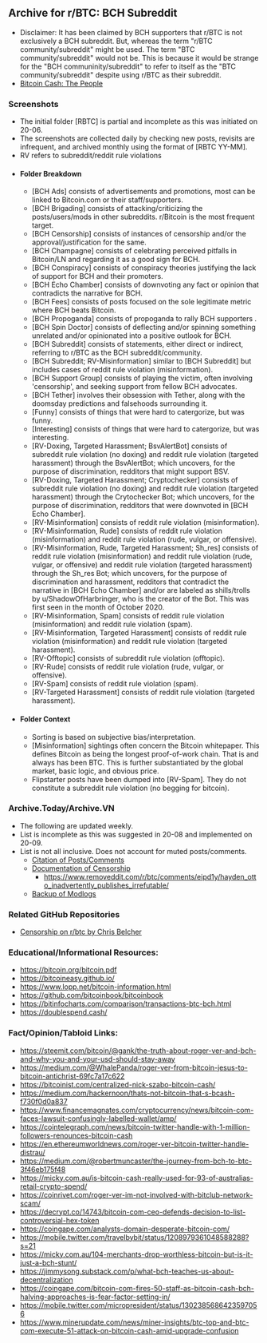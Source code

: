 ## Archive for r/BTC: BCH Subreddit
-  Disclaimer: It has been claimed by BCH supporters that r/BTC is not exclusively a BCH subreddit. But, whereas the term "r/BTC community/subreddit" might be used. The term "BTC community/subreddit" would not be. This is because it would be strange for the "BCH communinity/subreddit" to refer to itself as the "BTC community/subreddit" despite using r/BTC as their subreddit. 
- [Bitcoin Cash: The People](https://read.cash/@Read.Cash/bitcoin-cash-the-people-66e43350)
### Screenshots
- The initial folder [RBTC] is partial and incomplete as this was initiated on 20-06.
- The screenshots are collected daily by checking new posts, revisits are infrequent, and archived monthly using the format of [RBTC YY-MM]. 
- RV refers to subreddit/reddit rule violations
- #### Folder Breakdown
   - [BCH Ads] consists of advertisements and promotions, most can be linked to Bitcoin.com or their staff/supporters.
   - [BCH Brigading] consists of attacking/criticizing the posts/users/mods in other subreddits. r/Bitcoin is the most frequent target. 
   - [BCH Censorship] consists of instances of censorship and/or the approval/justification for the same.
   - [BCH Champagne] consists of celebrating perceived pitfalls in Bitcoin/LN and regarding it as a good sign for BCH.
   - [BCH Conspiracy] consists of conspiracy theories justifying the lack of support for BCH and their promoters.
   - [BCH Echo Chamber] consists of downvoting any fact or opinion that contradicts the narrative for BCH.
   - [BCH Fees] consists of posts focused on the sole legitimate metric where BCH beats Bitcoin.
   - [BCH Propoganda] consists of propoganda to rally BCH supporters .
   - [BCH Spin Doctor] consists of deflecting and/or spinning something unrelated and/or opinionated into a positive outlook for BCH.
   - [BCH Subreddit] consists of statements, either direct or indirect, referring to r/BTC as the BCH subreddit/community.
   - [BCH Subreddit; RV-Misinformation] similar to [BCH Subreddit] but includes cases of reddit rule violation (misinformation).
   - [BCH Support Group] consists of playing the victim, often involving 'censorship', and seeking support from fellow BCH advocates.
   - [BCH Tether] involves their obsession with Tether, along with the doomsday predictions and falsehoods surrounding it.
   - [Funny] consists of things that were hard to catergorize, but was funny.
   - [Interesting] consists of things that were hard to catergorize, but was interesting.
   - [RV-Doxing, Targeted Harassment; BsvAlertBot] consists of subreddit rule violation (no doxing) and reddit rule violation (targeted harassment) through the BsvAlertBot; which uncovers, for the purpose of discrimination, redditors that might support BSV. 
   - [RV-Doxing, Targeted Harassment; Cryptochecker] consists of subreddit rule violation (no doxing) and reddit rule violation (targeted harassment) through the Crytochecker Bot; which uncovers, for the purpose of discrimination, redditors that were downvoted in [BCH Echo Chamber].
   - [RV-Misinformation] consists of reddit rule violation (misinformation).
   - [RV-Misinformation, Rude] consists of reddit rule violation (misinformation) and reddit rule violation (rude, vulgar, or offensive).
   - [RV-Misinformation, Rude, Targeted Harassment; Sh_res] consists of reddit rule violation (misinformation) and reddit rule violation (rude, vulgar, or offensive) and reddit rule violation (targeted harassment) through the Sh_res Bot; which uncovers, for the purpose of discrimination and harassment, redditors that contradict the narrative in [BCH Echo Chamber] and/or are labeled as shills/trolls by u/ShadowOfHarbringer, who is the creator of the Bot. This was first seen in the month of October 2020. 
   - [RV-Misinformation, Spam] consists of reddit rule violation (misinformation) and reddit rule violation (spam).
   - [RV-Misinformation, Targeted Harassment] consists of reddit rule violation (misinformation) and reddit rule violation (targeted harassment).
   - [RV-Offtopic] consists of subreddit rule violation (offtopic).
   - [RV-Rude] consists of reddit rule violation (rude, vulgar, or offensive). 
   - [RV-Spam] consists of reddit rule violation (spam).
   - [RV-Targeted Harassment] consists of reddit rule violation (targeted harassment).
 - #### Folder Context
    - Sorting is based on subjective bias/interpretation.
    - [Misinformation] sightings often concern the Bitcoin whitepaper. This defines Bitcoin as being the longest proof-of-work chain. That is and always has been BTC. This is further substantiated by the global market, basic logic, and obvious price.
    - Flipstarter posts have been dumped into [RV-Spam]. They do not constitute a subreddit rule violation (no begging for bitcoin).
 
### Archive.Today/Archive.VN
- The following are updated weekly. 
- List is incomplete as this was suggested in 20-08 and implemented on 20-09.
- List is not all inclusive. Does not account for muted posts/comments.
   - [Citation of Posts/Comments](https://archive.vn/https://www.reddit.com/r/btc*)
   - [Documentation of Censorship](https://archive.vn/https://snew.notabug.io/r/btc*)
     - https://www.removeddit.com/r/btc/comments/eipd1y/hayden_otto_inadvertently_publishes_irrefutable/
   - [Backup of Modlogs](https://archive.vn/https://modlogs.fyi/r/btc*)
	
### Related GitHub Repositories
   - [Censorship on r/btc by Chris Belcher](https://gist.github.com/chris-belcher/c9f4b90bec1b2fbf8caaab178719ac24)

### Educational/Informational Resources:
- https://bitcoin.org/bitcoin.pdf
- https://bitcoineasy.github.io/
- https://www.lopp.net/bitcoin-information.html
- https://github.com/bitcoinbook/bitcoinbook
- https://bitinfocharts.com/comparison/transactions-btc-bch.html
- https://doublespend.cash/

### Fact/Opinion/Tabloid Links:
- https://steemit.com/bitcoin/@gank/the-truth-about-roger-ver-and-bch-and-why-you-and-your-usd-should-stay-away
- https://medium.com/@WhalePanda/roger-ver-from-bitcoin-jesus-to-bitcoin-antichrist-69fc7a17c622
- https://bitcoinist.com/centralized-nick-szabo-bitcoin-cash/
- https://medium.com/hackernoon/thats-not-bitcoin-that-s-bcash-f730f0d0a837
- https://www.financemagnates.com/cryptocurrency/news/bitcoin-com-faces-lawsuit-confusingly-labelled-wallet/amp/
- https://cointelegraph.com/news/bitcoin-twitter-handle-with-1-million-followers-renounces-bitcoin-cash
- https://en.ethereumworldnews.com/roger-ver-bitcoin-twitter-handle-distrau/
- https://medium.com/@robertmuncaster/the-journey-from-bch-to-btc-3f46eb175f48
- https://micky.com.au/is-bitcoin-cash-really-used-for-93-of-australias-retail-crypto-spend/
- https://coinrivet.com/roger-ver-im-not-involved-with-bitclub-network-scam/
- https://decrypt.co/14743/bitcoin-com-ceo-defends-decision-to-list-controversial-hex-token
- https://coingape.com/analysts-domain-desperate-bitcoin-com/
- https://mobile.twitter.com/travelbybit/status/1208979361048588288?s=21
- https://micky.com.au/104-merchants-drop-worthless-bitcoin-but-is-it-just-a-bch-stunt/
- https://jimmysong.substack.com/p/what-bch-teaches-us-about-decentralization
- https://coingape.com/bitcoin-com-fires-50-staff-as-bitcoin-cash-bch-halving-approaches-is-fear-factor-setting-in/
- https://mobile.twitter.com/micropresident/status/1302385686423597056
- https://www.minerupdate.com/news/miner-insights/btc-top-and-btc-com-execute-51-attack-on-bitcoin-cash-amid-upgrade-confusion
